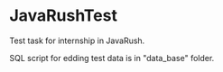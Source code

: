 # JavaRushTest
Test task for internship in JavaRush.

SQL script for edding test data is in "data_base" folder.
